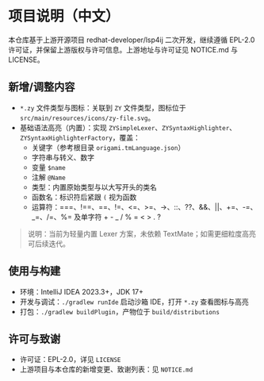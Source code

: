 # 项目说明（中文）

本仓库基于上游开源项目 redhat-developer/lsp4ij 二次开发，继续遵循 EPL-2.0 许可证，并保留上游版权与许可信息。上游地址与许可证见 NOTICE.md 与 LICENSE。

## 新增/调整内容

- `*.zy` 文件类型与图标：关联到 `ZY` 文件类型，图标位于 `src/main/resources/icons/zy-file.svg`。
- 基础语法高亮（内置）：实现 `ZYSimpleLexer`、`ZYSyntaxHighlighter`、`ZYSyntaxHighlighterFactory`，覆盖：
  - 关键字（参考根目录 `origami.tmLanguage.json`）
  - 字符串与转义、数字
  - 变量 `$name`
  - 注解 `@Name`
  - 类型：内置原始类型与以大写开头的类名
  - 函数名：标识符后紧跟 `(` 视为函数
  - 运算符：===、!==、==、!=、<=、>=、->、::、??、&&、||、+=、-=、_=、/=、%= 及单字符 + - _ / % = < > . ?

> 说明：当前为轻量内置 Lexer 方案，未依赖 TextMate；如需更细粒度高亮可后续迭代。

## 使用与构建

- 环境：IntelliJ IDEA 2023.3+，JDK 17+
- 开发与调试：`./gradlew runIde` 启动沙箱 IDE，打开 `*.zy` 查看图标与高亮
- 打包：`./gradlew buildPlugin`，产物位于 `build/distributions`

## 许可与致谢

- 许可证：EPL-2.0，详见 `LICENSE`
- 上游项目与本仓库的新增变更、致谢列表：见 `NOTICE.md`
